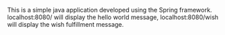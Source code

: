 This is a simple java application developed using the Spring framework.
localhost:8080/ will display the hello world message,
localhost:8080/wish will display the wish fulfillment message.